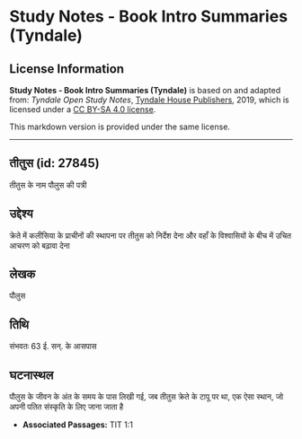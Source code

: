 # Study Notes - Book Intro Summaries (Tyndale)

## License Information

**Study Notes - Book Intro Summaries (Tyndale)** is based on and adapted from: _Tyndale Open Study Notes_, [Tyndale House Publishers](https://tyndaleopenresources.com/), 2019, which is licensed under a [CC BY-SA 4.0 license](https://creativecommons.org/licenses/by-sa/4.0/legalcode.en).

This markdown version is provided under the same license.



--------------------------------

## तीतुस (id: 27845)

तीतुस के नाम पौलुस की पत्री

उद्देश्य
--------

क्रेते में कलीसिया के प्राचीनों की स्थापना पर तीतुस को निर्देश देना और वहाँ के विश्वासियों के बीच में उचित आचरण को बढ़ावा देना

लेखक
----

पौलुस

तिथि
----

संभवतः 63 ई. सन्. के आसपास

घटनास्थल
--------

पौलुस के जीवन के अंत के समय के पास लिखी गई, जब तीतुस क्रेते के टापू पर था, एक ऐसा स्थान, जो अपनी पतित संस्कृति के लिए जाना जाता है

* **Associated Passages:** TIT 1:1

